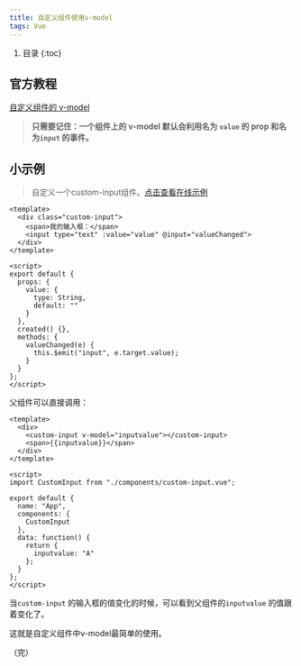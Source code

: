 ```yaml
---
title: 自定义组件使用v-model
tags: Vue
---
```


1. 目录
{:toc}


## 官方教程

[自定义组件的 v-model](https://cn.vuejs.org/v2/guide/components-custom-events.html#自定义组件的-v-model) 

> **只需要记住：一个组件上的 v-model 默认会利用名为 `value` 的 prop 和名为`input` 的事件。**

<!--more-->

## 小示例

>  自定义一个custom-input组件。[点击查看在线示例](https://codesandbox.io/s/vue-demo-g3vjr)

```vue
<template>
  <div class="custom-input">
    <span>我的输入框：</span>
    <input type="text" :value="value" @input="valueChanged">
  </div>
</template>

<script>
export default {
  props: {
    value: {
      type: String,
      default: ""
    }
  },
  created() {},
  methods: {
    valueChanged(e) {
      this.$emit("input", e.target.value);
    }
  }
};
</script>
```

父组件可以直接调用：

```vue
<template>
  <div>
    <custom-input v-model="inputvalue"></custom-input>
    <span>{{inputvalue}}</span>
  </div>
</template>

<script>
import CustomInput from "./components/custom-input.vue";

export default {
  name: "App",
  components: {
    CustomInput
  },
  data: function() {
    return {
      inputvalue: "A"
    };
  }
};
</script>
```

当`custom-input` 的输入框的值变化的时候，可以看到父组件的`inputvalue` 的值跟着变化了。

这就是自定义组件中v-model最简单的使用。



（完）

